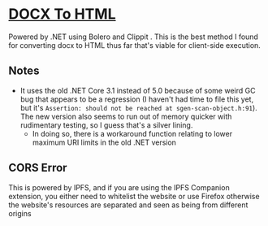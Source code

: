 # [DOCX To HTML](https://docxtohtml.0bit.dev/)

Powered by .NET using Bolero and Clippit . This is the best method I found for converting docx to HTML thus far that's viable for client-side execution.

## Notes

* It uses the old .NET Core 3.1 instead of 5.0 because of some weird GC bug that appears to be a regression (I haven't had time to file this yet, but it's ```Assertion: should not be reached at sgen-scan-object.h:91```). The new version also seems to run out of memory quicker with rudimentary testing, so I guess that's a silver lining.
  * In doing so, there is a workaround function relating to lower maximum URI limits in the old .NET version

## CORS Error
This is powered by IPFS, and if you are using the IPFS Companion extension, you either need to whitelist the website or use Firefox otherwise the website's resources are separated and seen as being from different origins